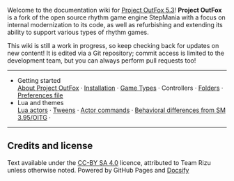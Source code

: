 Welcome to the documentation wiki for [Project OutFox 5.3](https://projectmoon.dance)! **Project OutFox** is a fork of the open source rhythm game engine StepMania with a focus on internal modernization to its code, as well as refurbishing and extending its ability to support various types of rhythm games.

This wiki is still a work in progress, so keep checking back for updates on new content! It is edited via a Git repository; commit access is limited to the development team, but you can always perform pull requests too!

---

<ul id="quick-links">
	<li>
		<div class="ql-title">Getting started</div>
		<div class="ql-desc">
			<a href="#/install">About Project OutFox</a> &#183; 
			<a href="#/install">Installation</a> &#183; 
			<a href="#/game-types">Game Types</a> &#183; Controllers &#183; 
			<a href="#/folders">Folders</a> &#183; <a href="#/preferencesini">Preferences file</a> 
		</div>
	</li>
	<li>
		<div class="ql-title">Lua and themes</div>
		<div class="ql-desc">
			<a href="#/ActorsLua-Overview">Lua actors</a> &#183; 
			<a href="#/ActorsLua-Tweening">Tweens</a> &#183; 
			<a href="#/ActorsLua-CommandList">Actor commands</a> &#183; 
			<a href="#/General-DifferencesfromOlderSM">Behavioral differences from SM 3.95/OITG</a> &#183; 
		</div>
	</li>
</ul>

---

## Credits and license
Text available under the <a href="http://creativecommons.org/licenses/by-sa/4.0/" rel="license">CC-BY SA 4.0</a> licence, attributed to Team Rizu unless otherwise noted. Powered by GitHub Pages and <a href="https://docsify.js.org/#/">Docsify</a>
